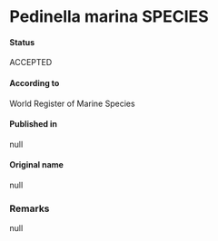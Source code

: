 Pedinella marina SPECIES
=======

#### Status
ACCEPTED

#### According to
World Register of Marine Species

#### Published in
null

#### Original name
null

### Remarks
null